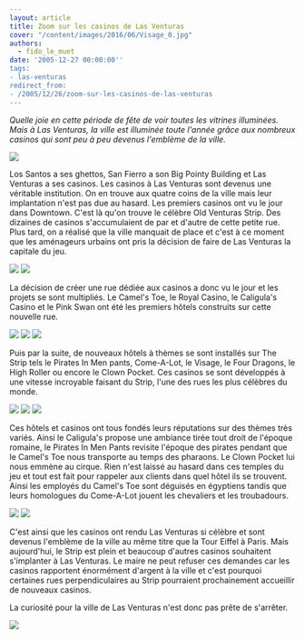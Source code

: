 ```yaml
---
layout: article
title: Zoom sur les casinos de Las Venturas
cover: "/content/images/2016/06/Visage_0.jpg"
authors:
  - fido_le_muet
date: '2005-12-27 00:00:00''
tags:
- las-venturas
redirect_from:
- /2005/12/26/zoom-sur-les-casinos-de-las-venturas
---
```


_Quelle joie en cette période de fête de voir toutes les vitrines illuminées. Mais à Las Venturas, la ville est illuminée toute l'année grâce aux nombreux casinos qui sont peu à peu devenus l'emblème de la ville._

![](/content/images/2005/01/Old_Venturas_Strip.jpg)

Los Santos a ses ghettos, San Fierro a son Big Pointy Building et Las Venturas a ses casinos. Les casinos à Las Venturas sont devenus une véritable institution. On en trouve aux quatre coins de la ville mais leur implantation n'est pas due au hasard. Les premiers casinos ont vu le jour dans Downtown. C'est là qu'on trouve le célèbre Old Venturas Strip. Des dizaines de casinos s'accumulaient de par et d'autre de cette petite rue. Plus tard, on a réalisé que la ville manquait de place et c'est à ce moment que les aménageurs urbains ont pris la décision de faire de Las Venturas la capitale du jeu.

![](/content/images/2005/01/Old_Venturas_Strip.jpg)
![](/content/images/2005/01/Starfish.jpg)

La décision de créer une rue dédiée aux casinos a donc vu le jour et les projets se sont multipliés. Le Camel's Toe, le Royal Casino, le Caligula's Casino et le Pink Swan ont été les premiers hôtels construits sur cette nouvelle rue.

![](/content/images/2005/01/Camels_Toe.jpg)
![](/content/images/2005/01/Royal_Casino.jpg)
![](/content/images/2005/01/Caligula.jpg)

Puis par la suite, de nouveaux hôtels à thèmes se sont installés sur The Strip tels le Pirates In Men pants, Come-A-Lot, le Visage, le Four Dragons, le High Roller ou encore le Clown Pocket. Ces casinos se sont développés à une vitesse incroyable faisant du Strip, l'une des rues les plus célèbres du monde.

![](/content/images/2005/01/Pink_Swan.jpg)
![](/content/images/2005/01/Clown_Pocket.jpg)
![](/content/images/2005/01/High_Roller.jpg)

Ces hôtels et casinos ont tous fondés leurs réputations sur des thèmes très variés. Ainsi le Caligula's propose une ambiance tirée tout droit de l'époque romaine, le Pirates In Men Pants revisite l'époque des pirates pendant que le Camel's Toe nous transporte au temps des pharaons. Le Clown Pocket lui nous emmène au cirque. Rien n'est laissé au hasard dans ces temples du jeu et tout est fait pour rappeler aux clients dans quel hôtel ils se trouvent. Ainsi les employés du Camel's Toe sont déguisés en égyptiens tandis que leurs homologues du Come-A-Lot jouent les chevaliers et les troubadours.

![](/content/images/2005/01/Come_A_Lot.jpg)
![](/content/images/2005/01/Pirates.jpg)

C'est ainsi que les casinos ont rendu Las Venturas si célèbre et sont devenus l'emblème de la ville au même titre que la Tour Eiffel à Paris. Mais aujourd'hui, le Strip est plein et beaucoup d'autres casinos souhaitent s'implanter à Las Venturas. Le maire ne peut refuser ces demandes car les casinos rapportent énormément d'argent à la ville et c'est pourquoi certaines rues perpendiculaires au Strip pourraient prochainement accueillir de nouveaux casinos.

La curiosité pour la ville de Las Venturas n'est donc pas prête de s'arrêter.

![](/content/images/2005/01/Four_Dragons.jpg)
